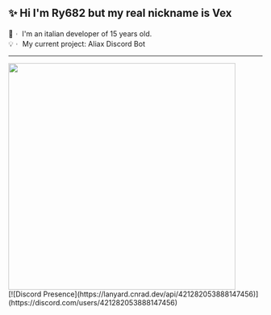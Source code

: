 <div align="left">
  <div>
    
## ✨ Hi I'm Ry682 but my real nickname is Vex  
🥤︲ I'm an italian developer of 15 years old.  
💡︲ My current project: Aliax Discord Bot
  </div>
</div>

<hr> 
<div align="left"> 
  <a href="https://discord.com/users/421282053888147456" target="_blank"><img width="450vh" src="https://github-readme-stats.vercel.app/api?username=Ry682&theme=rose_pine&show_icons=true&hide=contribs,prs&width=5000px&hide_border=true&count_private=true&custom_title=Ry682's+Stats"></a>
</div>
[![Discord Presence](https://lanyard.cnrad.dev/api/421282053888147456)](https://discord.com/users/421282053888147456)



